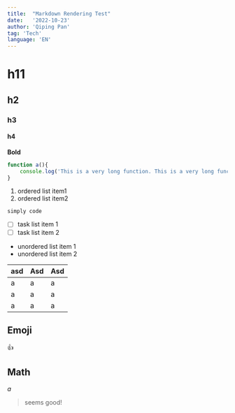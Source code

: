 ```yaml
---
title:  "Markdown Rendering Test"
date:   '2022-10-23'
author: 'Qiping Pan' 
tag: 'Tech'
language: 'EN'
---
```

# h11

## h2

### h3

#### h4

**Bold**

```js
function a(){
	console.log('This is a very long function. This is a very long function. This is a very long function. This is a very long function.');
}
```

1. ordered list item1
2. ordered list item2

`simply code`

- [ ] task list item 1
- [ ] task list item 2

- unordered list item 1
- unordered list item 2



| asd  | Asd  | Asd  |
| ---- | ---- | ---- |
| a    | a    | a    |
| a    | a    | a    |
| a    | a    | a    |

## Emoji
:+1:

## Math
$a$

> seems good!
